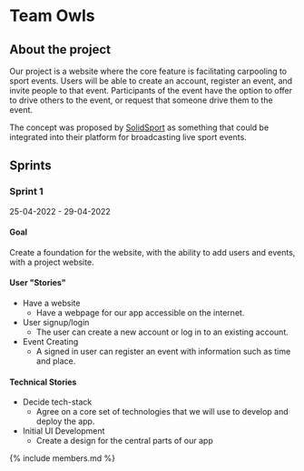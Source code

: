 # Team Owls

## About the project

Our project is a website where the core feature is facilitating carpooling to sport events. Users will be able to create an account, register an event, and invite people to that event. Participants of the event have the option to offer to drive others to the event, or request that someone drive them to the event.  

The concept was proposed by [SolidSport](https://solidsport.com/) as something that could be integrated into their platform for broadcasting live sport events.

## Sprints

### Sprint 1

25-04-2022 - 29-04-2022

#### Goal  
Create a foundation for the website, with the ability to add users and events, with a project website.

#### User "Stories"

-   Have a website
    -   Have a webpage for our app accessible on the internet.
-   User signup/login
    -   The user can create a new account or log in to an existing account.
-   Event Creating
    -   A signed in user can register an event with information such as time and place.

#### Technical Stories

-   Decide tech-stack
    -   Agree on a core set of technologies that we will use to develop and deploy the app. 
-   Initial UI Development
    -   Create a design for the central parts of our app 

{% include members.md %}